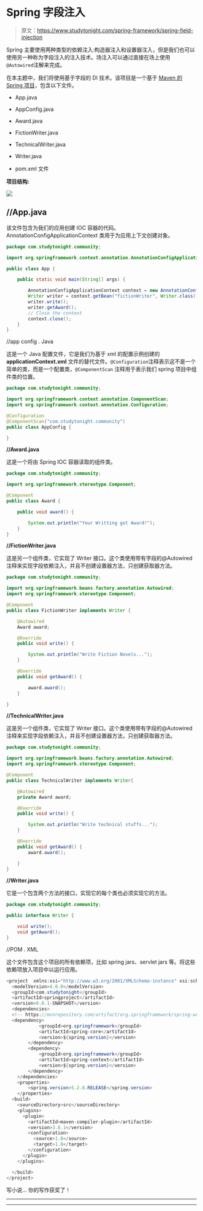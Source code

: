 # Spring 字段注入

> 原文：<https://www.studytonight.com/spring-framework/spring-field-injection>

Spring 主要使用两种类型的依赖注入:构造器注入和设置器注入，但是我们也可以使用另一种称为字段注入的注入技术。场注入可以通过直接在场上使用`@Autowired`注解来完成。

在本主题中，我们将使用基于字段的 DI 技术。该项目是一个基于 [Maven 的 Spring 项目](https://www.studytonight.com/spring-framework/spring-maven-project)，包含以下文件。

*   App.java

*   AppConfig.java

*   Award.java

*   FictionWriter.java

*   TechnicalWriter.java

*   Writer.java

*   pom.xml 文件

**项目结构:**

![](img/eb9d26d089e864341cabeb2a5a5b2def.png)

## **//App.java**

该文件包含为我们的应用创建 IOC 容器的代码。AnnotationConfigApplicationContext 类用于为应用上下文创建对象。

```java
package com.studytonight.community;

import org.springframework.context.annotation.AnnotationConfigApplicationContext;

public class App {

	public static void main(String[] args) {

		AnnotationConfigApplicationContext context = new AnnotationConfigApplicationContext(AppConfig.class);
		Writer writer = context.getBean("fictionWriter", Writer.class);
		writer.write();
		writer.getAward();
		// Close the context
		context.close();
	}
}
```

//app config . Java

这是一个 Java 配置文件，它是我们为基于 xml 的配置示例创建的 **applicationContext.xml** 文件的替代文件。`@Configuration`注释表示这不是一个简单的类，而是一个配置类，`@ComponentScan` 注释用于表示我们 spring 项目中组件类的位置。

```java
package com.studytonight.community;

import org.springframework.context.annotation.ComponentScan;
import org.springframework.context.annotation.Configuration;

@Configuration
@ComponentScan("com.studytonight.community")
public class AppConfig {

} 
```

**//Award.java**

这是一个将由 Spring IOC 容器读取的组件类。

```java
package com.studytonight.community;

import org.springframework.stereotype.Component;

@Component
public class Award {

	public void award() {

		System.out.println("Your Writting got Award!");
	}
}
```

**//FictionWriter.java**

这是另一个组件类，它实现了 Writer 接口。这个类使用带有字段的@Autowired 注释来实现字段依赖注入，并且不创建设置器方法，只创建获取器方法。

```java
package com.studytonight.community;

import org.springframework.beans.factory.annotation.Autowired;
import org.springframework.stereotype.Component;

@Component
public class FictionWriter implements Writer {

	@Autowired
	Award award;

	@Override
	public void write() {

		System.out.println("Write Fiction Novels...");
	}

	@Override
	public void getAward() {

		award.award();
	}

}
```

**//TechnicalWriter.java**

这是另一个组件类，它实现了 Writer 接口。这个类使用带有字段的@Autowired 注释来实现字段依赖注入，并且不创建设置器方法，只创建获取器方法。

```java
package com.studytonight.community;

import org.springframework.beans.factory.annotation.Autowired;
import org.springframework.stereotype.Component;

@Component
public class TechnicalWriter implements Writer{

	@Autowired
	private Award award;

	@Override
	public void write() {

		System.out.println("Write technical stuffs...");
	}

	@Override
	public void getAward() {
		award.award();

	}
}
```

**//Writer.java**

它是一个包含两个方法的接口，实现它的每个类也必须实现它的方法。

```java
package com.studytonight.community;

public interface Writer {

	void write();
	void getAward();
}
```

//POM . XML

这个文件包含这个项目的所有依赖项，比如 spring jars、servlet jars 等。将这些依赖项放入项目中以运行应用。

```java
<project  xmlns:xsi="http://www.w3.org/2001/XMLSchema-instance" xsi:schemaLocation="http://maven.apache.org/POM/4.0.0 https://maven.apache.org/xsd/maven-4.0.0.xsd">
  <modelVersion>4.0.0</modelVersion>
  <groupId>com.studytonight</groupId>
  <artifactId>springproject</artifactId>
  <version>0.0.1-SNAPSHOT</version>
  <dependencies>
  <!-- https://mvnrepository.com/artifact/org.springframework/spring-web -->
  <dependency>
			<groupId>org.springframework</groupId>
			<artifactId>spring-core</artifactId>
			<version>${spring.version}</version>
		</dependency>
		<dependency>
			<groupId>org.springframework</groupId>
			<artifactId>spring-context</artifactId>
			<version>${spring.version}</version>
		</dependency>
	</dependencies>
	<properties>
		<spring.version>5.2.8.RELEASE</spring.version>
	</properties>
  <build>
    <sourceDirectory>src</sourceDirectory>
    <plugins>
      <plugin>
        <artifactId>maven-compiler-plugin</artifactId>
        <version>3.8.1</version>
        <configuration>
          <source>1.8</source>
          <target>1.8</target>
        </configuration>
      </plugin>
    </plugins>

  </build>
</project>
```

写小说...
你的写作获奖了！

* * *

* * *